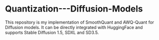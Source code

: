 # Quantization---Diffusion-Models
This repository is my implementation of SmoothQuant and AWQ-Quant for Diffusion models. It can be directly integrated with HuggingFace and supports Stable Diffusion 1.5, SDXL and SD3.5.
